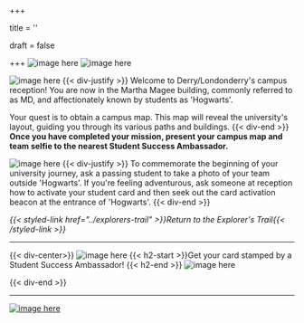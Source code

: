 +++

title = ''

draft = false

+++
![image here](../images/explorer-1.png#center)
![image here](../images/explorer-1-quest.png#center)


![image here](../images/quest-icon-1.png#right)
{{< div-justify >}}
Welcome to Derry/Londonderry's campus reception! You are now in the Martha Magee building, commonly referred to as MD, and affectionately known by students as 'Hogwarts'.

Your quest is to obtain a campus map. This map will reveal the university's layout, guiding you through its various paths and buildings.
{{< div-end >}}
**Once you have completed your mission, present your campus map and team selfie to the nearest Student Success Ambassador.**

![image here](../images/quest-icon-bonus.png#right)
{{< div-justify >}}
To commemorate the beginning of your university journey, ask a passing student to take a photo of your team outside 'Hogwarts'. If you're feeling adventurous, ask someone at reception how to activate your student card and then seek out the card activation beacon at the entrance of 'Hogwarts'.
{{< div-end >}}


*{{< styled-link href="../explorers-trail" >}}Return to the Explorer's Trail{{< /styled-link >}}*

___
{{< div-center>}}
![image here](../images/dont-forget.png#center)
 {{< h2-start >}}Get your card stamped by a Student Success Ambassador! {{< h2-end >}}
![image here](../images/stamp-card.png#center)

{{< div-end >}}

___


[![image here](../images/lost-icon.png#center)](../lost)